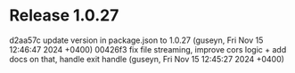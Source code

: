 # Release 1.0.27

d2aa57c update version in package.json to 1.0.27 (guseyn, Fri Nov 15 12:46:47 2024 +0400)
00426f3 fix file streaming, improve cors logic + add docs on that, handle exit handle (guseyn, Fri Nov 15 12:45:27 2024 +0400)
